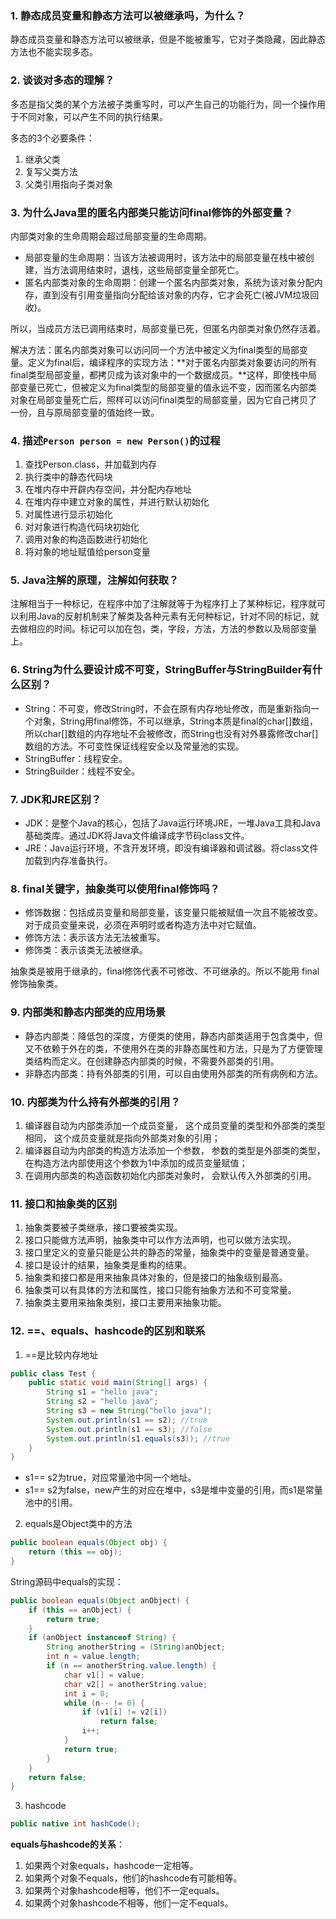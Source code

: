 ### 1. 静态成员变量和静态方法可以被继承吗，为什么？

静态成员变量和静态方法可以被继承，但是不能被重写，它对子类隐藏，因此静态方法也不能实现多态。

### 2. 谈谈对多态的理解？

多态是指父类的某个方法被子类重写时，可以产生自己的功能行为，同一个操作用于不同对象，可以产生不同的执行结果。

多态的3个必要条件：

1. 继承父类
2. 复写父类方法
3. 父类引用指向子类对象

### 3. 为什么Java里的匿名内部类只能访问final修饰的外部变量？

内部类对象的生命周期会超过局部变量的生命周期。

- 局部变量的生命周期：当该方法被调用时，该方法中的局部变量在栈中被创建，当方法调用结束时，退栈，这些局部变量全部死亡。
- 匿名内部类对象的生命周期：创建一个匿名内部类对象，系统为该对象分配内存，直到没有引用变量指向分配给该对象的内存，它才会死亡(被JVM垃圾回收)。

所以，当成员方法已调用结束时，局部变量已死，但匿名内部类对象仍然存活着。

解决方法：匿名内部类对象可以访问同一个方法中被定义为final类型的局部变量。定义为final后，编译程序的实现方法：**对于匿名内部类对象要访问的所有final类型局部变量，都拷贝成为该对象中的一个数据成员。**这样，即使栈中局部变量已死亡，但被定义为final类型的局部变量的值永远不变，因而匿名内部类对象在局部变量死亡后，照样可以访问final类型的局部变量，因为它自己拷贝了一份，且与原局部变量的值始终一致。

### 4. 描述`Person person = new Person()`的过程

1. 查找Person.class，并加载到内存
2. 执行类中的静态代码块
3. 在堆内存中开辟内存空间，并分配内存地址
4. 在堆内存中建立对象的属性，并进行默认初始化
5. 对属性进行显示初始化
6. 对对象进行构造代码块初始化
7. 调用对象的构造函数进行初始化
8. 将对象的地址赋值给person变量

### 5. Java注解的原理，注解如何获取？

注解相当于一种标记，在程序中加了注解就等于为程序打上了某种标记，程序就可以利用Java的反射机制来了解类及各种元素有无何种标记，针对不同的标记，就去做相应的时间。标记可以加在包，类，字段，方法，方法的参数以及局部变量上。

### 6. String为什么要设计成不可变，StringBuffer与StringBuilder有什么区别？

- String：不可变，修改String时，不会在原有内存地址修改，而是重新指向一个对象，String用final修饰，不可以继承，String本质是final的char[]数组，所以char[]数组的内存地址不会被修改，而String也没有对外暴露修改char[]数组的方法。不可变性保证线程安全以及常量池的实现。
- StringBuffer：线程安全。
- StringBuilder：线程不安全。

### 7. JDK和JRE区别？

- JDK：是整个Java的核心，包括了Java运行环境JRE，一堆Java工具和Java基础类库。通过JDK将Java文件编译成字节码class文件。
- JRE：Java运行环境，不含开发环境，即没有编译器和调试器。将class文件加载到内存准备执行。

### 8. final关键字，抽象类可以使用final修饰吗？

- 修饰数据：包括成员变量和局部变量，该变量只能被赋值一次且不能被改变。对于成员变量来说，必须在声明时或者构造方法中对它赋值。
- 修饰方法：表示该方法无法被重写。
- 修饰类：表示该类无法被继承。

抽象类是被用于继承的，final修饰代表不可修改、不可继承的。所以不能用 final修饰抽象类。

### 9. 内部类和静态内部类的应用场景

- 静态内部类：降低包的深度，方便类的使用，静态内部类适用于包含类中，但又不依赖于外在的类，不使用外在类的非静态属性和方法，只是为了方便管理类结构而定义。在创建静态内部类的时候，不需要外部类的引用。
- 非静态内部类：持有外部类的引用，可以自由使用外部类的所有病例和方法。

### 10. 内部类为什么持有外部类的引用？

1. 编译器自动为内部类添加一个成员变量， 这个成员变量的类型和外部类的类型相同， 这个成员变量就是指向外部类对象的引用；
2. 编译器自动为内部类的构造方法添加一个参数， 参数的类型是外部类的类型， 在构造方法内部使用这个参数为1中添加的成员变量赋值；
3. 在调用内部类的构造函数初始化内部类对象时， 会默认传入外部类的引用。

### 11. 接口和抽象类的区别

1. 抽象类要被子类继承，接口要被类实现。
2. 接口只能做方法声明，抽象类中可以作方法声明，也可以做方法实现。
3. 接口里定义的变量只能是公共的静态的常量，抽象类中的变量是普通变量。
4. 接口是设计的结果，抽象类是重构的结果。
5. 抽象类和接口都是用来抽象具体对象的，但是接口的抽象级别最高。
6. 抽象类可以有具体的方法和属性，接口只能有抽象方法和不可变常量。
7. 抽象类主要用来抽象类别，接口主要用来抽象功能。

### 12. ==、equals、hashcode的区别和联系

1. ==是比较内存地址

```java
public class Test {
    public static void main(String[] args) {
        String s1 = "hello java";
        String s2 = "hello java";
        String s3 = new String("hello java");
        System.out.println(s1 == s2); //true
        System.out.println(s1 == s3); //false
        System.out.println(s1.equals(s3)); //true
    }
}
```

- s1== s2为true，对应常量池中同一个地址。
- s1== s2为false，new产生的对应在堆中，s3是堆中变量的引用，而s1是常量池中的引用。

2. equals是Object类中的方法

```java
public boolean equals(Object obj) {
    return (this == obj);
}
```

String源码中equals的实现：

```java
public boolean equals(Object anObject) {
    if (this == anObject) {
        return true;
    }
    if (anObject instanceof String) {
        String anotherString = (String)anObject;
        int n = value.length;
        if (n == anotherString.value.length) {
            char v1[] = value;
            char v2[] = anotherString.value;
            int i = 0;
            while (n-- != 0) {
                if (v1[i] != v2[i])
                    return false;
                i++;
            }
            return true;
        }
    }
    return false;
}
```

3. hashcode

```java
public native int hashCode();
```

**equals与hashcode的关系**：

1. 如果两个对象equals，hashcode一定相等。 
2. 如果两个对象不equals，他们的hashcode有可能相等。 
3. 如果两个对象hashcode相等，他们不一定equals。 
4. 如果两个对象hashcode不相等，他们一定不equals。 